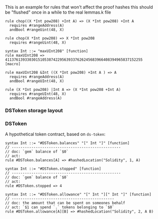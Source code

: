 This is an example for rules that won't affect the proof hashes
this should be "flushed" once in a while to the real lemmas.k file

```k
rule chop((X *Int pow208) +Int A) => (X *Int pow208) +Int A
  requires #rangeAddress(A)
  andBool #rangeUint(48, X)

rule chop(X *Int pow208) => X *Int pow208
  requires #rangeUint(48, X)

syntax Int ::= "maxUInt208" [function]
rule maxUInt208 => 411376139330301510538742295639337626245683966408394965837152255 [macro]

rule maxUInt208 &Int ((X *Int pow208) +Int A ) => A
  requires #rangeAddress(A)
  andBool #rangeUInt(48, X)

rule (X *Int pow208) |Int A => (X *Int pow208 +Int A)
  requires #rangeUInt(48, X)
  andBool #rangeAddress(A)
```

### DSToken storage layout

### DSToken

A hypothetical token contract, based on `ds-token`:

```k
syntax Int ::= "#DSToken.balances" "[" Int "]" [function]
// --------------------------------------------------
// doc: `gem` balance of `$0`
// act:
rule #DSToken.balances[A] => #hashedLocation("Solidity", 1, A)

syntax Int ::= "#DSToken.stopped" [function]
// --------------------------------------------------
// doc: `gem` balance of `$0`
// act:
rule #DSToken.stopped => 4

syntax Int ::= "#DSToken.allowance" "[" Int "][" Int "]" [function]
// -----------------------------------------------
// doc: the amount that can be spent on someones behalf
// act: `$1 can spend `.` tokens belonging to `$0`
rule #DSToken.allowance[A][B] => #hashedLocation("Solidity", 2, A B)
```

